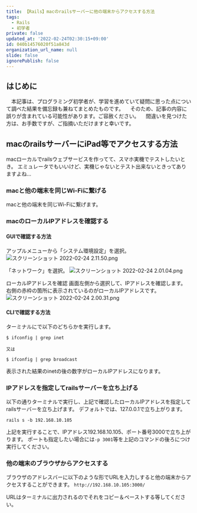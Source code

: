 ```yaml
---
title: 【Rails】macのrailsサーバーに他の端末からアクセスする方法
tags:
  - Rails
  - 初学者
private: false
updated_at: '2022-02-24T02:30:15+09:00'
id: 040b14576020f51a843d
organization_url_name: null
slide: false
ignorePublish: false
---
```

## はじめに
　本記事は、プログラミング初学者が、学習を進めていて疑問に思った点について調べた結果を備忘録も兼ねてまとめたものです。
　そのため、記事の内容に誤りが含まれている可能性があります。ご容赦ください。
　間違いを見つけた方は、お手数ですが、ご指摘いただけますと幸いです。

## macのrailsサーバーにiPad等でアクセスする方法

macローカルでrailsウェブサービスを作ってて、スマホ実機でテストしたいとき。
エミュレータでもいいけど、実機じゃないとテスト出来ないときってありますよね...

### macと他の端末を同じWi-Fiに繋げる
macと他の端末を同じWi-Fiに繋げます。

### macのローカルIPアドレスを確認する
#### GUIで確認する方法
アップルメニューから「システム環境設定」を選択。
![スクリーンショット 2022-02-24 2.11.50.png](https://qiita-image-store.s3.ap-northeast-1.amazonaws.com/0/2342443/b53c4860-d0a6-b64b-d517-f6c1a39a23dd.png)

「ネットワーク」を選択。
![スクリーンショット 2022-02-24 2.01.04.png](https://qiita-image-store.s3.ap-northeast-1.amazonaws.com/0/2342443/18691bdf-2b3f-9791-6e31-4a74c788e91b.png)

ローカルIPアドレスを確認
画面左側から選択して、IPアドレスを確認します。
右側の赤枠の箇所に表示されているのがローカルIPアドレスです。
![スクリーンショット 2022-02-24 2.00.31.png](https://qiita-image-store.s3.ap-northeast-1.amazonaws.com/0/2342443/5f6fd41b-a335-34db-d34a-94270dda3286.png)

#### CLIで確認する方法
ターミナルにで以下のどちらかを実行します。

```:ターミナル
$ ifconfig | grep inet 

又は

$ ifconfig | grep broadcast
```
表示された結果のinetの後の数字がローカルIPアドレスになります。

### IPアドレスを指定してrailsサーバーを立ち上げる
以下の通りターミナルで実行し、上記で確認したローカルIPアドレスを指定してrailsサーバーを立ち上げます。
デフォルトでは、127.0.0.1で立ち上がります。

```:ターミナル
rails s -b 192.168.10.105
```
上記を実行することで、IPアドレス192.168.10.105、ポート番号3000で立ち上がります。
ポートも指定したい場合には`-p 3001`等を上記のコマンドの後ろにつけ実行してください。



### 他の端末のブラウザからアクセスする
ブラウザのアドレスバーに以下のような形でURLを入力しすると他の端末からアクセスすることができます。
`http://192.168.10.105:3000/`

URLはターミナルに出力されるのでそれをコピー＆ペーストする等してください。
